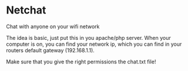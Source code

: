 # Netchat
Chat with anyone on your wifi network

The idea is basic, just put this in you apache/php server. When your computer is on, you can find your network ip, which you can find in your routers default gateway (192.168.1.1).

Make sure that you give the right permissions the chat.txt file!
